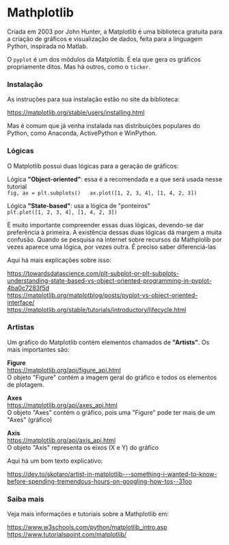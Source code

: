 # Mathplotlib

Criada em 2003 por John Hunter, a Matplotlib é uma biblioteca gratuita para a criação de gráficos e visualização de dados, feita para a linguagem Python, inspirada no Matlab.

O `pyplot` é um dos módulos da Matplotlib. É ela que gera os gráficos propriamente ditos. Mas há outros, como o `ticker`.

### Instalação

As instruções para sua instalação estão no site da biblioteca:

https://matplotlib.org/stable/users/installing.html

Mas é comum que já venha instalada nas distribuições populares do Python, como Anaconda, ActivePython e WinPython.

### Lógicas 

O Matplotlib possui duas lógicas para a geração de gráficos:

Lógica <b>"Object-oriented"</b>: essa é a recomendada e a que será usada nesse tutorial<br>
`fig, ax = plt.subplots()  
ax.plot([1, 2, 3, 4], [1, 4, 2, 3])`

Lógica <b>"State-based"</b>: usa a lógica de "ponteiros"<br>
`plt.plot([1, 2, 3, 4], [1, 4, 2, 3])`

É muito importante compreender essas duas lógicas, devendo-se dar preferência à primeira. A existência dessas duas lógicas dá margem a muita confusão. Quando se pesquisa na internet sobre recursos da Mathplolib por vezes aparece uma lógica, por vezes outra. É preciso saber diferenciá-las

Aqui há mais explicações sobre isso:

https://towardsdatascience.com/plt-subplot-or-plt-subplots-understanding-state-based-vs-object-oriented-programming-in-pyplot-4ba0c7283f5d<br>
https://matplotlib.org/matplotblog/posts/pyplot-vs-object-oriented-interface/<br>
https://matplotlib.org/stable/tutorials/introductory/lifecycle.html<br>

### Artistas

Um gráfico do Matplotlib contém elementos chamados de <b>"Artists"</b>. Os mais importantes são:

<b>Figure</b><br>
https://matplotlib.org/api/figure_api.html<br>
O objeto "Figure" contém a imagem geral do gráfico e todos os elementos de plotagem.

<b>Axes</b><br>
https://matplotlib.org/api/axes_api.html<br>
O objeto "Axes" contém o gráfico, pois uma "Figure" pode ter mais de um "Axes" (gráfico)

<b>Axis</b><br>
https://matplotlib.org/api/axis_api.html<br>
O objeto "Axis" representa os eixos (X e Y) do gráfico


Aqui há um bom texto explicativo:

https://dev.to/skotaro/artist-in-matplotlib---something-i-wanted-to-know-before-spending-tremendous-hours-on-googling-how-tos--31oo


### Saiba mais

Veja mais informações e tutoriais sobre a Mathplotlib em:

https://www.w3schools.com/python/matplotlib_intro.asp  
https://www.tutorialspoint.com/matplotlib/
